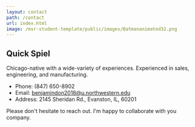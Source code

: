 ```yaml
---
layout: contact
path: /contact
url: index.html
image: /msr-student-template/public/images/Batmananimated32.png
---
```


## Quick Spiel
Chicago-native with a wide-variety of experiences. Experienced in sales, engineering, and manufacturing.

* Phone: (847) 650-8902
* Email: benjamindon2018@u.northwestern.edu
* Address: 2145 Sheridan Rd., Evanston, IL, 60201

Please don't hesitate to reach out. I'm happy to collaborate with you company.
